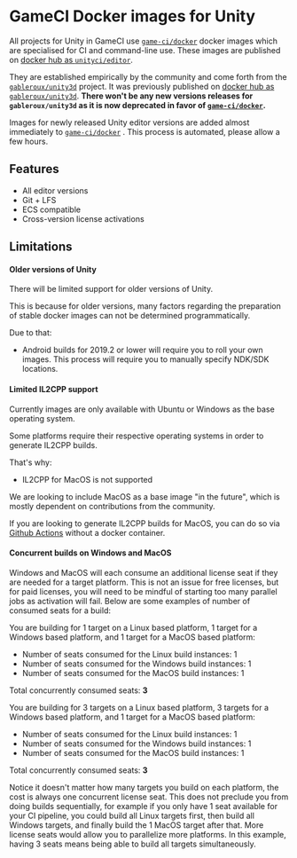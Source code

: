 # GameCI Docker images for Unity

All projects for Unity in GameCI use
[`game-ci/docker`](https://github.com/game-ci/docker/)
docker images which are specialised for CI and command-line use. These images are published on
[docker hub as `unityci/editor`](https://hub.docker.com/r/unityci/editor/tags?page=1&ordering=last_updated).

They are established empirically by the community and come forth from the
[`gableroux/unity3d`](https://gitlab.com/gableroux/unity3d/)
project. It was previously published on
[docker hub as `gableroux/unity3d`](https://hub.docker.com/r/gableroux/unity3d/).
**There won't be any new versions releases for `gableroux/unity3d` as it is now deprecated in favor of
[`game-ci/docker`](https://github.com/game-ci/docker/).**

Images for newly released Unity editor versions are added almost immediately to
[`game-ci/docker`](https://github.com/game-ci/docker/)
. This process is automated, please allow a few hours.

## Features

- All editor versions
- Git + LFS
- ECS compatible
- Cross-version license activations

## Limitations

#### Older versions of Unity

There will be limited support for older versions of Unity.

This is because for older versions, many factors regarding the preparation of stable docker images can not be determined programmatically.

Due to that:

- Android builds for 2019.2 or lower will require you to roll your own images. This process will require you to manually specify NDK/SDK locations.

#### Limited IL2CPP support

Currently images are only available with Ubuntu or Windows as the base operating system.

Some platforms require their respective operating systems in order to generate IL2CPP builds.

That's why:

- IL2CPP for MacOS is not supported

We are looking to include MacOS as a base image "in the future", which is mostly dependent on contributions from the community.

If you are looking to generate IL2CPP builds for MacOS, you can do so via [Github Actions](/docs/github/getting-started#il2cpp-example) without a docker container.

#### Concurrent builds on Windows and MacOS

Windows and MacOS will each consume an additional license seat if they are needed for a target platform. This is not an issue for free licenses, but for paid licenses, you will need to be mindful of starting too many parallel jobs as activation will fail. Below are some examples of number of consumed seats for a build:

You are building for 1 target on a Linux based platform, 1 target for a Windows based platform, and 1 target for a MacOS based platform:

- Number of seats consumed for the Linux build instances: 1
- Number of seats consumed for the Windows build instances: 1
- Number of seats consumed for the MacOS build instances: 1

Total concurrently consumed seats: **3**

You are building for 3 targets on a Linux based platform, 3 targets for a Windows based platform, and 1 target for a MacOS based platform:

- Number of seats consumed for the Linux build instances: 1
- Number of seats consumed for the Windows build instances: 1
- Number of seats consumed for the MacOS build instances: 1

Total concurrently consumed seats: **3**

Notice it doesn't matter how many targets you build on each platform, the cost is always one concurrent license seat. This does not preclude you from doing builds sequentially, for example if you only have 1 seat available for your CI pipeline, you could build all Linux targets first, then build all Windows targets, and finally build the 1 MacOS target after that. More license seats would allow you to parallelize more platforms. In this example, having 3 seats means being able to build all targets simultaneously.
